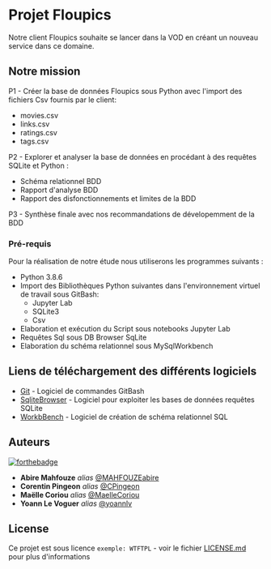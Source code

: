 # Projet Floupics

Notre client Floupics souhaite se lancer dans la VOD en créant un nouveau service dans ce domaine.

## Notre mission

P1 - Créer la base de données Floupics sous Python avec l'import des fichiers Csv fournis par le client:
   - movies.csv
   - links.csv
   - ratings.csv
   - tags.csv

P2 - Explorer et analyser la base de données en procédant à des requêtes SQLite et Python :
   - Schéma relationnel BDD
   - Rapport d'analyse BDD
   - Rapport des disfonctionnements et limites de la BDD

P3 - Synthèse finale avec nos recommandations de dévelopemment de la BDD

### Pré-requis

Pour la réalisation de notre étude nous utiliserons les programmes suivants :

   - Python 3.8.6
   - Import des Bibliothèques Python suivantes dans l'environnement virtuel de travail sous GitBash:    
        - Jupyter Lab
        - SQLite3
        - Csv
   - Elaboration et exécution du Script sous notebooks Jupyter Lab
   - Requêtes Sql sous DB Browser SqLite
   - Elaboration du schéma relationnel sous MySqlWorkbench

## Liens de téléchargement des différents logiciels

* [Git](https://gitforwindows.org/) - Logiciel de commandes GitBash
* [SqliteBrowser](https://sqlitebrowser.org/dl/) - Logiciel pour exploiter les bases de données requêtes SQLite
* [WorkbBench](https://dev.mysql.com/downloads/workbench/) - Logiciel de création de schéma relationnel SQL


## Auteurs
[![forthebadge](http://forthebadge.com/images/badges/built-with-love.svg)](http://forthebadge.com)

* **Abire Mahfouze** _alias_ [@MAHFOUZEabire](https://github.com/MAHFOUZEabire)
* **Corentin Pingeon** _alias_ [@CPingeon](https://github.com/CPingeon)
* **Maëlle Coriou** _alias_ [@MaelleCoriou](https://github.com/MaelleCoriou)
* **Yoann Le Voguer** _alias_ [@yoannlv](https://github.com/yoannlv)


## License

Ce projet est sous licence ``exemple: WTFTPL`` - voir le fichier [LICENSE.md](LICENSE.md) pour plus d'informations


